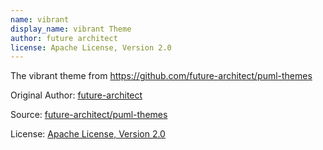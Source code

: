 ```yaml
---
name: vibrant
display_name: vibrant Theme
author: future architect
license: Apache License, Version 2.0
---
```

The vibrant theme from https://github.com/future-architect/puml-themes

Original Author: [future-architect](https://github.com/future-architect)

Source: [future-architect/puml-themes](https://github.com/future-architect/puml-themes/tree/master/themes)

License: [Apache License, Version 2.0](https://github.com/future-architect/puml-themes/blob/master/LICENSE) 
